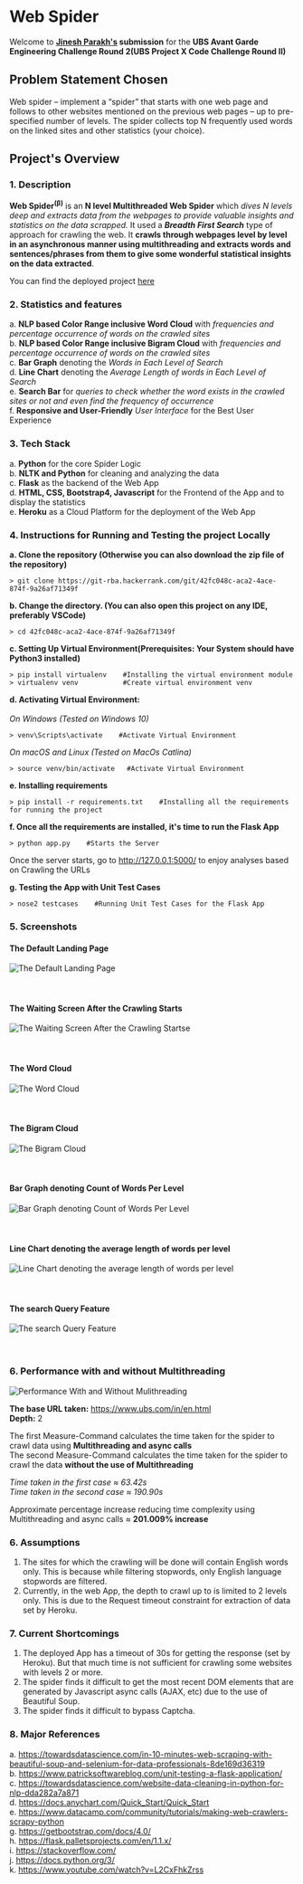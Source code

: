 # Web Spider

Welcome to **[Jinesh Parakh's](https://github.com/jineshparakh) submission** for the **UBS Avant Garde Engineering Challenge Round 2(UBS Project X Code Challenge Round II)**

## Problem Statement Chosen
Web spider – implement a “spider” that starts with one web page and follows to other websites mentioned on the previous web pages – up to pre-specified number of levels. The spider collects top N frequently used words on the linked sites and other statistics (your choice).

## Project's Overview


### 1. Description

**Web Spider<sup>(&beta;)</sup>** is an **N level Multithreaded Web Spider** which *dives N levels deep and extracts data from the webpages to provide valuable insights and statistics on the data scrapped.* It used a ***Breadth First Search*** type of approach for crawling the web. It **crawls through webpages level by level in an asynchronous manner using multithreading and extracts words and sentences/phrases from them to give some wonderful statistical insights on the data extracted**. 

You can find the deployed project [here](https://my-web-spider.herokuapp.com/)

### 2. Statistics and features

a. **NLP based Color Range inclusive Word Cloud** with *frequencies and percentage occurrence of words on the crawled sites*<br>
b. **NLP based Color Range inclusive Bigram Cloud** with *frequencies and percentage occurrence of words on the crawled sites*<br>
c. **Bar Graph** denoting the *Words in Each Level of Search*<br>
d. **Line Chart** denoting the *Average Length of words in Each Level of Search*<br>
e. **Search Bar** for *queries to check whether the word exists in the crawled sites or not and even find the frequency of occurrence*<br>
f. **Responsive and User-Friendly** *User Interface* for the Best User Experience<br>



### 3. Tech Stack

a. **Python** for the core Spider Logic<br>
b. **NLTK  and Python** for cleaning and analyzing the data<br>
c. **Flask** as the backend of the Web App<br>
d. **HTML, CSS, Bootstrap4, Javascript** for the Frontend of the App and to display the statistics<br>
e. **Heroku** as a Cloud Platform for the deployment of the Web App<br>


### 4. Instructions for Running and Testing the project Locally


**a. Clone the repository (Otherwise you can also download the zip file of the repository)**
```
> git clone https://git-rba.hackerrank.com/git/42fc048c-aca2-4ace-874f-9a26af71349f
```

**b. Change the directory. (You can also open this project on any IDE, preferably VSCode)**

```
> cd 42fc048c-aca2-4ace-874f-9a26af71349f
```

**c. Setting Up Virtual Environment(Prerequisites: Your System should have Python3 installed)**

```
> pip install virtualenv    #Installing the virtual environment module
> virtualenv venv           #Create virtual environment venv
````
**d. Activating Virtual Environment:**<br><br>
*On Windows (Tested on Windows 10)*
```
> venv\Scripts\activate    #Activate Virtual Environment 
```
*On macOS  and Linux (Tested on MacOs Catlina)*
```
> source venv/bin/activate   #Activate Virtual Environment
```

**e. Installing requirements**
```
> pip install -r requirements.txt    #Installing all the requirements for running the project
```

**f. Once all the requirements are installed, it's time to run the Flask App**
```
> python app.py    #Starts the Server
```

Once the server starts, go to http://127.0.0.1:5000/ to enjoy analyses based on Crawling the URLs

**g. Testing the App with Unit Test Cases**
```
> nose2 testcases    #Running Unit Test Cases for the Flask App
```
### 5. Screenshots

#### The Default Landing Page
![The Default Landing Page](/Screenshots/Demo1.png)
<br><br><br>
#### The Waiting Screen After the Crawling Starts
![The Waiting Screen After the Crawling Startse](/Screenshots/Demo2.png)
<br><br><br>
#### The Word Cloud
![The Word Cloud](/Screenshots/Demo3.png)
<br><br><br>
#### The Bigram Cloud
![The Bigram Cloud](/Screenshots/Demo4.png)
<br><br><br>
#### Bar Graph denoting Count of Words Per Level
![Bar Graph denoting Count of Words Per Level](/Screenshots/Demo5.png)
<br><br><br>
#### Line Chart denoting the average length of words per level
![Line Chart denoting the average length of words per level](/Screenshots/Demo6.png)
<br><br><br>
#### The search Query Feature
![The search Query Feature](/Screenshots/Demo7.png)
<br><br><br>



### 6. Performance with and without Multithreading

![Performance With and Without Mulithreading](/Screenshots/TimeDifference.png)

**The base URL taken:** https://www.ubs.com/in/en.html<br>
**Depth:** 2<br>

The first Measure-Command calculates the time taken for the spider to crawl data using **Multithreading and async calls**<br>
The second Measure-Command calculates the time taken for the spider to crawl the data **without the use of Multithreading**<br>

*Time taken in the first case ≈ 63.42s*<br>
*Time taken in the second case ≈ 190.90s*

Approximate percentage increase reducing time complexity using Multithreading and async calls ≈ **201.009% increase**<br>

### 6. Assumptions

1. The sites for which the crawling will be done will contain English words only. This is because while filtering stopwords, only English language stopwords are filtered.<br>
2. Currently, in the web App, the depth to crawl up to is limited to 2 levels only. This is due to the Request timeout constraint for extraction of data set by Heroku. <br>


### 7. Current Shortcomings

1. The deployed App has a timeout of 30s for getting the response (set by Heroku). But that much time is not sufficient for crawling some websites with levels 2 or more.<br>
2. The spider finds it difficult to get the most recent DOM elements that are generated by Javascript async calls (AJAX, etc) due to the use of Beautiful Soup.<br>
3. The spider finds it difficult to bypass Captcha.<br>


### 8. Major References

a. https://towardsdatascience.com/in-10-minutes-web-scraping-with-beautiful-soup-and-selenium-for-data-professionals-8de169d36319<br>
b. https://www.patricksoftwareblog.com/unit-testing-a-flask-application/<br>
c. https://towardsdatascience.com/website-data-cleaning-in-python-for-nlp-dda282a7a871<br>
d. https://docs.anychart.com/Quick_Start/Quick_Start<br>
e. https://www.datacamp.com/community/tutorials/making-web-crawlers-scrapy-python<br>
g. https://getbootstrap.com/docs/4.0/<br>
h. https://flask.palletsprojects.com/en/1.1.x/<br>
i. https://stackoverflow.com/<br>
j. https://docs.python.org/3/<br>
k. https://www.youtube.com/watch?v=L2CxFhkZrss<br>
